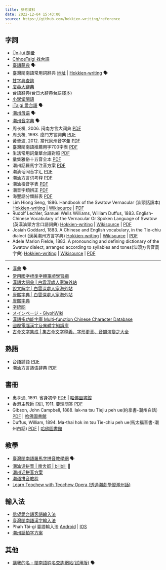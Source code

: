 ```yaml
---
title: 參考資料
date: 2022-12-04 15:43:00
source: https://github.com/hokkien-writing/reference
---
```


## 字詞

* [Ūn-luī 韻彙](https://unlui.enatsu.top/)
* [ChhoeTaigi 找台語](https://chhoe.taigi.info/)
* [臺語萌典](https://www.moedict.tw/'%E7%99%BC%E7%A9%8E) 🗣️ 
* 臺灣閩南語常用詞辭典 [地址](https://twblg.dict.edu.tw/holodict_new/index.html) | [Hokkien-writing](https://hokkien-writing.github.io/holodict/) 🗣️ 
* [甘字典查詢](http://taigi.fhl.net/dick/index.html)
* [廈英大辭典](https://minhakka.ling.sinica.edu.tw/bkg/chong-su-tian.php)
* [台語辭典(台日大辭典台語譯本)](http://minhakka.ling.sinica.edu.tw/taijittian/) 
* [小學堂閩語](https://xiaoxue.iis.sinica.edu.tw/minyu) 
* [iTaigi 愛台語](https://itaigi.tw/k/%E5%8F%B0%E8%AA%9E/) 🗣️ 
* [潮州母语](https://www.mogher.com/) 🗣️
* [潮州音字典](http://www.czyzd.com/) 🗣️
* 周长楫, 2006. 闽南方言大词典 [PDF](https://github.com/hokkien-writing/reference/blob/main/book/闽南方言大词典.pdf) 
* 周長楫, 1993. 廈門方言詞典 [PDF](https://github.com/hokkien-writing/reference/blob/main/book/厦门话词典.pdf) 
* 黃晉波, 2012. 當代泉州音字彙 [PDF](book/當代泉州音字彙.pdf)
* 臺灣閩南語推薦用字700字表 [PDF](https://github.com/hokkien-writing/reference/blob/main/book/臺灣閩南語推薦用字700字表.pdf) 
* 生活常用詞彙華台語對照 [PDF](https://github.com/hokkien-writing/reference/blob/main/book/生活常用詞彙華台語對照.pdf) 
* 彙集雅俗十五音全本 [PDF](https://github.com/hokkien-writing/reference/blob/main/book/彙集雅俗十五音全本.pdf) 
* 潮州話羅馬字注音方案 [PDF](http://tappcdn.resources.teochew.pw/files/20170114001.pdf) 
* 潮汕话同音字汇 [PDF](https://github.com/hokkien-writing/reference/blob/main/book/潮汕话同音字汇.pdf) 
* 潮汕方言词考释 [PDF](https://github.com/hokkien-writing/reference/blob/main/book/潮汕方言词考释.pdf) 
* 潮汕檢音字表 [PDF](https://github.com/hokkien-writing/reference/blob/main/book/潮汕檢音字表.pdf) 
* 潮音字類辨正 [PDF](https://github.com/hokkien-writing/reference/blob/main/book/潮音字類辨正.pdf) 
* 海豐話分類辭表 [PDF](https://github.com/hokkien-writing/reference/blob/main/book/海豐話分類辭表.pdf) 
* Lim Hiong Seng, 1886. Handbook of the Swatow Vernacular (汕頭話讀本) [Hokkien-writing](https://hokkien-writing.github.io/Handbook_of_the_Swatow_Vernacular) | [Wikisource](https://en.wikisource.org/wiki/Handbook_of_the_Swatow_Vernacular) | [PDF](https://github.com/hokkien-writing/reference/blob/main/book/Handbook_of_the_Swatow_Vernacular.pdf)
* Rudolf Lechler, Samuel Wells Williams, William Duffus, 1883. English-Chinese Vocabulary of the Vernacular Or Spoken Language of Swatow (英漢汕頭方言口語詞典) [Hokkien-writing](https://hokkien-writing.github.io/English-Chinese_Vocabulary_of_the_Vernacular_Or_Spoken_Language_of_Swatow) | [Wikisource](https://en.wikisource.org/wiki/English-Chinese_Vocabulary_of_the_Vernacular_Or_Spoken_Language_of_Swatow) | [PDF](https://github.com/hokkien-writing/reference/blob/main/book/English-Chinese_Vocabulary_of_the_Vernacular_Or_Spoken_Language_of_Swatow.pdf)
* Josiah Goddard, 1883. A Chinese and English vocabulary, in the Tie-chiu dialect (漢英潮州方言字典)  [Hokkien-writing](https://hokkien-writing.github.io/A_Chinese_and_English_vocabulary,_in_the_Tie-chiu_dialect) | [Wikisource](https://en.wikisource.org/wiki/A_Chinese_and_English_vocabulary,_in_the_Tie-chiu_dialect) | [PDF](https://github.com/hokkien-writing/reference/blob/main/book//A_Chinese_and_English_vocabulary,_in_the_Tie-chiu_dialect.pdf)
* Adele Marion Fielde, 1883. A pronouncing and defining dictionary of the Swatow dialect, arranged according to syllables and tones(汕頭方言音義字典) [Hokkien-writing](https://hokkien-writing.github.io/A_Pronouncing_and_Defining_Dictionary_of_the_Swatow_Dialect) | [Wikisource](https://en.wikisource.org/wiki/Dictionary_of_the_Swatow_dialect) | [PDF](https://github.com/hokkien-writing/reference/blob/main/book/A_Pronouncing_and_Defining_Dictionary_of_the_Swatow_Dialect.pdf)

---

* [漢典](https://www.zdic.net/) 🗣️
* [常用國字標準字體筆順學習網](http://stroke-order.learningweb.moe.edu.tw/character.do)
* [漢語大詞典 | 白雲深處人家海外站](https://homeinmists.ilotus.org/hd/hydcd.php)
* [說文解字 | 白雲深處人家海外站](https://homeinmists.ilotus.org/shuowen/find_all.php)
* [康熙字典 | 白雲深處人家海外站](https://homeinmists.ilotus.org/kangxi/Kangxi.php)
* [康熙字典](http://kangxi.adcs.org.tw/kangxizidian/)
* [字統网](https://zi.tools/)
* [メインページ - GlyphWiki](http://glyphwiki.org/wiki/)
* [漢語多功能字庫 Multi-function Chinese Character Database](https://humanum.arts.cuhk.edu.hk/Lexis/lexi-mf/)
* [國際電腦漢字及異體字知識庫](https://chardb.iis.sinica.edu.tw/)
* [古今文字集成 | 集古今文字释義、字形更革、音韻演變之大全](http://ccamc.co/index.php)

## 熟語

* 台語諺語 [PDF](https://github.com/hokkien-writing/reference/blob/main/book/台語諺語.pdf) 
* 潮汕方言熟语辞典 [PDF](https://github.com/hokkien-writing/reference/blob/main/book/潮汕方言熟语辞典.pdf) 

## 書冊

* 惠亨通, 1891. 省身初學 [PDF](book/省身初學.pdf) | [哈佛圖書館](https://curiosity.lib.harvard.edu/chinese-rare-books/catalog/49-990081664440203941)
* 香港主教師 [准], 1911. 要理問答 [PDF](book/要理問答.pdf)
* Gibson, John Campbell, 1888. Iak-na tsu Tiejiu peh ue(約拿書-潮州白話) [PDF](book/Iak-na_tsu_Tiejiu_peh_ue.pdf) | [哈佛圖書館](https://curiosity.lib.harvard.edu/chinese-rare-books/catalog/49-990081263180203941)
* Duffus, William, 1894. Ma-thai hok im tsu Tie-chiu peh ue(馬太福音書-潮州白話) [PDF](book/Ma-thai_hok_im_tsu_Tie-chiu_peh_ue.pdf) | [哈佛圖書館](https://curiosity.lib.harvard.edu/chinese-rare-books/catalog/49-990081283710203941)

## 教學

* [臺灣閩南語羅馬字拼音教學網](https://tailo.moe.edu.tw/) 🗣️ 
* [潮汕话拼音 | 南舍郎 | bilibili](https://space.bilibili.com/1209420229/channel/collectiondetail?sid=202531) 📀
* [潮州话拼音方案](http://www.czyzd.com/data/chaopin)
* [潮语拼音教程](https://kahaani.github.io/gatian/index.html)
* [Learn Teochew with Teochew Opera (透過潮劇學習潮州話)](https://learn-teochew.github.io/tc-opera/)

## 輸入法

* [信望愛台語客語輸入法](http://taigi.fhl.net/TaigiIME/)
* [臺灣閩南語漢字輸入法](https://language.moe.gov.tw/files/people_files/blgsujip%201110721.pdf)
* Phah Tâi-gí 臺語輸入法 [Android](https://play.google.com/store/apps/details?id=com.taccotap.phahtaigi) | [IOS](https://apps.apple.com/tw/app/phahtaigi-%E5%8F%B0%E8%AA%9E%E8%BC%B8%E5%85%A5%E6%B3%95/id1455093650)
* [潮州話拍字方案](https://github.com/hokkien-writing/rime-teochew)

## 其他

* [講我的名 - 閩南語姓名查詢網站(試用版)](https://miasenn.moe.edu.tw/) 🗣️ 
